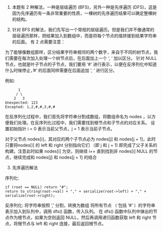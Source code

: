 1. 本题有 2 种解法，一种是层级遍历 (BFS)，另外一种是先序遍历 (DFS)，这是因为先序遍历有一条非常重要的性质，一棵树的先序遍历结果可以确定整棵树的结构。

2. 针对 BFS 的解法，我们先写出一个常规的层级遍历。但是我们并不像通常的层级遍历那样，把结果加入到数组中，而是将每个节点的值拼接到结果字符串的后面。
有 2 点需要注意：

为了能够像数组那样，区分结果字符串相邻的两个数字，来自于不同的树节点，我们需要在每次加入处理一个树节点后，在后面加上一个 ‘, ‘  加以区分。
针对 NULL 节点，也就是叶子节点的子节点，我们要用 ‘#’ 进行表示，以便在反序列化中知道什么时候停止，’#’ 的后面同样需要在后面追加 ‘, ‘ 进行区分。

例如:

```
      1
     / \
    2   3    
Unexpected: 123
Excepted: 1,2,#,#,3,#,#
```

在反序列化过程中，我们首先将字符串分割成数组，将数组命名为 nodes ，以方便我们处理。在反序列化过程中，我们需要找到根节点和子节点的对应关系。
设置初始指针 i = 0 表示当前父节点，j = 1 表示当前子节点。

对于父节点 nodes[i]，其对应的两个子节点必为 nodes[j] 和 nodes[j + 1]，此时只要将nodes[i] 的 left 和 right 分别指向它们 （即 j 和 j + 1) 即完成了父子关系的构建。注意此时如果 nodes[i] 为空，则继续 i++ 直到找到非 nodes[i] NULL 的节点，继续完成和  nodes[j] 和 nodes[j + 1] 的结合

3. 先序遍历解法

序列化:
```
if (root == NULL) return "#";
return to_string(root->val) + "," + serialize(root->left) + "," + serialize(root->right);
```

反序列化:
将字符串按照 ‘,’ 分割，转换为数组
将所有节点 （ 包括 ‘#’ ）的字符串表示加入到队列中，调用 dfs() 函数，传入队列。
在 dfs() 函数中队列中弹出的节点作为根节点，如果为空则返回 NULL，然后再调用递归函数获取 left 和 right 节点，将根节点与 left 和 right 连接，最后返回根节点。

